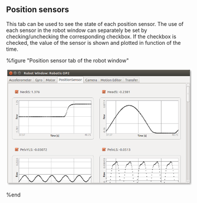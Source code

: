 ## Position sensors

This tab can be used to see the state of each position sensor.
The use of each sensor in the robot window can separately be set by
checking/unchecking the corresponding checkbox. If the checkbox is
checked, the value of the sensor is shown and plotted in function of the time.

%figure "Position sensor tab of the robot window"

![window_position_sensors.png](images/window_position_sensors.png)

%end
